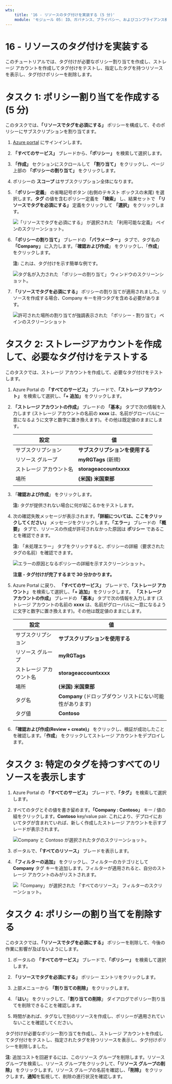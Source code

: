 ```yaml
---
wts:
    title: '16 - リソースのタグ付けを実装する (5 分)'
    module: 'モジュール 05: ID、ガバナンス、プライバシー、およびコンプライアンス機能に関する説明'
---
```

# 16 - リソースのタグ付けを実装する

このチュートリアルでは、タグ付けが必要なポリシー割り当てを作成し、ストレージ アカウントを作成してタグ付けをテストし、指定したタグを持つリソースを表示し、タグ付けポリシーを削除します。

# タスク 1: ポリシー割り当てを作成する (5 分)

このタスクでは、**「リソースでタグを必須にする」** ポリシーを構成して、そのポリシーにサブスクリプションを割り当てます。 

1. [Azure portal](https://portal.azure.com) にサインインします。

2. **「すべてのサービス」** ブレードから、**「ポリシー」** を検索して選択します。

3. **「作成」** セクションにスクロールして **「割り当て」** をクリックし、ページ上部の **「ポリシーの割り当て」** をクリックします。

4. ポリシーの **スコープ** はサブスクリプション全体になります。 

5. 「**ポリシー定義**」 の省略記号ボタン (右側のテキスト ボックスの末尾) を選択します。**タグ** の値を含むポリシー定義を **「検索」** し、結果セットで **「リソースでタグを必須にする」** 定義をクリックして **「選択」** をクリックします。

   ![「リソースでタグを必須にする」 が選択された 「利用可能な定義」 ペインのスクリーンショット。](../images/1701.png)

6. **「ポリシーの割り当て」** ブレードの **「パラメーター」** タブで、タグ名の **「Company」** に入力します。「**確認および作成**」 をクリックし、「**作成**」 をクリックします。

    **注:** これは、タグ付けを示す簡単な例です。 

    ![タグ名が入力された 「ポリシーの割り当て」 ウィンドウのスクリーンショット。](../images/1702.png)

7. **「リソースでタグを必須にする」** ポリシーの割り当てが適用されました。リソースを作成する場合、Company キーを持つタグを含める必要があります。

   ![許可された場所の割り当てが強調表示された 「ポリシー - 割り当て」 ペインのスクリーンショット](../images/1703.png)

# タスク 2: ストレージアカウントを作成して、必要なタグ付けをテストする

このタスクでは、ストレージ アカウントを作成して、必要なタグ付けをテストします。 

1. Azure Portal の **「すべてのサービス」** ブレードで、**「ストレージ アカウント」** を検索して選択し、**「+ 追加」** をクリックします。

2. **「ストレージ アカウントの作成」** ブレードの **「基本」** タブで次の情報を入力します (ストレージ アカウントの名前の **xxxx** は、名前がグローバルに一意になるように文字と数字に置き換えます)。その他は既定値のままにします。

    | 設定 | 値 | 
    | --- | --- |
    | サブスクリプション | **サブスクリプションを使用する** |
    | リソース グループ | **myRGTags** (新規) |
    | ストレージ アカウント名 | **storageaccountxxxx** |
    | 場所 | **(米国) 米国東部** |
    | | |

3. 「**確認および作成**」 をクリックします。 

    **注:** タグが提供されない場合に何が起こるかをテストします。 

4. 次の確認失敗メッセージが表示されます。**「詳細については、ここをクリックしてください」** メッセージをクリックします。**「エラー」** ブレードの **「概要」** タブで、リソースの作成が許可されなかった原因は **ポリシー** であることを確認できます。

    **注:** 「未処理エラー」 タブをクリックすると、ポリシーの詳細（要求されたタグの名前）を確認できます。 

    ![エラーの原因となるポリシーの詳細を示すスクリーンショット。](../images/1704.png)

    **注意 - タグ付けが完了するまで 30 分かかります。** 

5.  Azure Portal に戻り、 **「すべてのサービス」** ブレードで、**「ストレージ アカウント」** を検索して選択し、**「+ 追加」** をクリックします。 **「ストレージ アカウントの作成」** ブレードの **「基本」** タブで次の情報を入力します (ストレージ アカウントの名前の **xxxx** は、名前がグローバルに一意になるように文字と数字に置き換えます)。その他は既定値のままにします。

    | 設定 | 値 | 
    | --- | --- |
    | サブスクリプション | **サブスクリプションを使用する** |
    | リソース グループ | **myRGTags** |
    | ストレージ アカウント名 | **storageaccountxxxx** |
    | 場所 | **(米国) 米国東部** |
    | タグ名 | **Company** (ドロップダウン リストにない可能性があります) |
    | タグ値 | **Contoso** |
    | | |

6. **「確認および作成(Review + create)」** をクリックし、検証が成功したことを確認します。「**作成**」 をクリックしてストレージ アカウントをデプロイします。 

# タスク 3: 特定のタグを持つすべてのリソースを表示します

1. Azure Portal の **「すべてのサービス」** ブレードで、**「タグ」** を検索して選択します。

2. すべてのタグとその値を書き留めます。**「Company : Contoso」** キー / 値の組をクリックします。**Contoso** key/value pair. これにより、デプロイにおいてタグが含まれていれば、新しく作成したストレージ アカウントを示すブレードが表示されます。 

   ![Company と Contoso が選択されたタグのスクリーンショット。](../images/1705.png)

3. ポータルで、**「すべてのリソース」** ブレードを表示します。

4. **「フィルターの追加」** をクリックし、フィルターのカテゴリとして **Company** タグ キーを追加します。フィルターが適用されると、自分のストレージ アカウントのみがリストされます。

    ![「Company」 が選択された 「すべてのリソース」 フィルターのスクリーンショット。](../images/1706.png)

# タスク 4: ポリシーの割り当てを削除する

このタスクでは、**「リソースでタグを必須にする」** ポリシーを削除して、今後の作業に影響が及ばないようにします。 

1. ポータルの **「すべてのサービス」** ブレードで、**「ポリシー」** を検索して選択します。

2. **「リソースでタグを必須にする」** ポリシー エントリをクリックします。

3. 上部メニューから **「割り当ての削除」** をクリックします。

4. 「**はい**」 をクリックして、「**割り当ての削除**」 ダイアログでポリシー割り当てを削除できることを確認します。

5. 時間があれば、タグなしで別のリソースを作成し、ポリシーが適用されていないことを確認してください。

タグ付けが必要なポリシー割り当てを作成し、ストレージ アカウントを作成してタグ付けをテストし、指定されたタグを持つリソースを表示し、タグ付けポリシーを削除しました。


**注**: 追加コストを回避するには、このリソース グループを削除します。リソース グループを検索し、リソース グループをクリックして、**「リソース グループの削除」** をクリックします。リソース グループの名前を確認し、**「削除」** をクリックします。**通知**を監視して、削除の進行状況を確認します。
